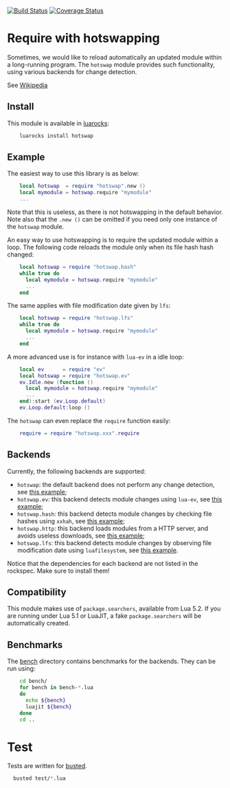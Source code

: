 [![Build Status](https://travis-ci.org/saucisson/lua-hotswap.svg?branch=master)](https://travis-ci.org/saucisson/lua-hotswap)
[![Coverage Status](https://coveralls.io/repos/saucisson/lua-hotswap/badge.svg?branch=master&service=github)](https://coveralls.io/github/saucisson/lua-hotswap?branch=master)

# Require with hotswapping

Sometimes, we would like to reload automatically an updated module
within a long-running program. The `hotswap` module provides such
functionality, using various backends for change detection.

See [Wikipedia](https://en.wikipedia.org/wiki/Hot_swapping#Software)

## Install

This module is available in [luarocks](https://luarocks.org):

````sh
    luarocks install hotswap
````

## Example

The easiest way to use this library is as below:

````lua
    local hotswap  = require "hotswap".new ()
    local mymodule = hotswap.require "mymodule"
    ...
````

Note that this is useless, as there is not hotswapping in the default
behavior. Note also that the `.new ()` can be omitted if you need only one
instance of the `hotswap` module.

An easy way to use hotswapping is to require the updated module within
a loop. The following code reloads the module only when its file hash hash
changed:

````lua
    local hotswap = require "hotswap.hash"
    while true do
      local mymodule = hotswap.require "mymodule"
      ...
    end
````

The same applies with file modification date given by `lfs`:

````lua
    local hotswap = require "hotswap.lfs"
    while true do
      local mymodule = hotswap.require "mymodule"
      ...
    end
````

A more advanced use is for instance with `lua-ev` in a idle loop:

````lua
    local ev      = require "ev"
    local hotswap = require "hotswap.ev"
    ev.Idle.new (function ()
      local mymodule = hotswap.require "mymodule"
      ...
    end):start (ev.Loop.default)
    ev.Loop.default:loop ()
````

The `hotswap` can even replace the `require` function easily:

````lua
    require = require "hotswap.xxx".require
````

## Backends

Currently, the following backends are supported:

* `hotswap`: the default backend does not perform any change detection,
  see [this example](bench/bench-raw.lua);
* `hotswap.ev`: this backend detects module changes using `lua-ev`,
  see [this example](bench/bench-ev.lua);
* `hotswap.hash`: this backend detects module changes by checking file hashes
  using `xxhah`,
  see [this example](bench/bench-hash.lua);
* `hotswap.http`: this backend loads modules from a HTTP server,
  and avoids useless downloads,
  see [this example](bench/bench-http.lua);
* `hotswap.lfs`: this backend detects module changes by observing file
  modification date using `luafilesystem`,
  see [this example](bench/bench-lfs.lua).

Notice that the dependencies for each backend are not listed in the rockspec.
Make sure to install them!

## Compatibility

This module makes use of `package.searchers`, available from Lua 5.2. If you
are running under Lua 5.1 or LuaJIT, a fake `package.searchers` will be
automatically created.

## Benchmarks

The [bench](bench/) directory contains benchmarks for the backends. They
can be run using:

````sh
    cd bench/
    for bench in bench-*.lua
    do
      echo ${bench}
      luajit ${bench}
    done
    cd ..
````


# Test

Tests are written for [busted](http://olivinelabs.com/busted).
```bash
  busted test/*.lua
```
